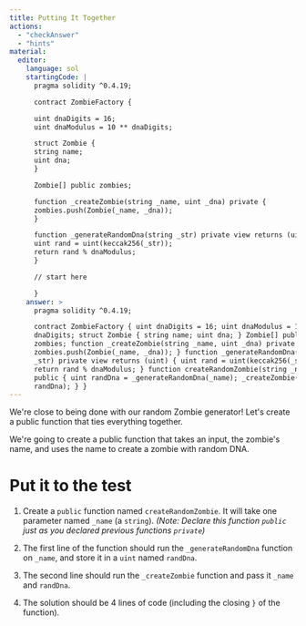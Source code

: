 ```yaml
---
title: Putting It Together
actions:
  - "checkAnswer"
  - "hints"
material:
  editor:
    language: sol
    startingCode: |
      pragma solidity ^0.4.19;

      contract ZombieFactory {

      uint dnaDigits = 16;
      uint dnaModulus = 10 ** dnaDigits;

      struct Zombie {
      string name;
      uint dna;
      }

      Zombie[] public zombies;

      function _createZombie(string _name, uint _dna) private {
      zombies.push(Zombie(_name, _dna));
      }

      function _generateRandomDna(string _str) private view returns (uint) {
      uint rand = uint(keccak256(_str));
      return rand % dnaModulus;
      }

      // start here

      }
    answer: >
      pragma solidity ^0.4.19;

      contract ZombieFactory { uint dnaDigits = 16; uint dnaModulus = 10 **
      dnaDigits; struct Zombie { string name; uint dna; } Zombie[] public
      zombies; function _createZombie(string _name, uint _dna) private {
      zombies.push(Zombie(_name, _dna)); } function _generateRandomDna(string
      _str) private view returns (uint) { uint rand = uint(keccak256(_str));
      return rand % dnaModulus; } function createRandomZombie(string _name)
      public { uint randDna = _generateRandomDna(_name); _createZombie(_name,
      randDna); } }
---
```


We're close to being done with our random Zombie generator! Let's create a
public function that ties everything together.

We're going to create a public function that takes an input, the zombie's name,
and uses the name to create a zombie with random DNA.

# Put it to the test

1. Create a `public` function named `createRandomZombie`. It will take one
   parameter named `_name` (a `string`). _(Note: Declare this function `public`
   just as you declared previous functions `private`)_

2. The first line of the function should run the `_generateRandomDna` function
   on `_name`, and store it in a `uint` named `randDna`.

3. The second line should run the `_createZombie` function and pass it `_name`
   and `randDna`.

4. The solution should be 4 lines of code (including the closing `}` of the
   function).
